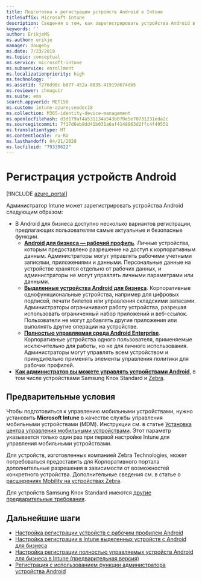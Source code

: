 ```yaml
---
title: Подготовка к регистрации устройств Android в Intune
titleSuffix: Microsoft Intune
description: Сведения о том, как зарегистрировать устройства Android в Intune.
keywords: ''
author: ErikjeMS
ms.author: erikje
manager: dougeby
ms.date: 7/23/2019
ms.topic: conceptual
ms.service: microsoft-intune
ms.subservice: enrollment
ms.localizationpriority: high
ms.technology: ''
ms.assetid: f276d98c-b077-452a-8835-41919d674db5
ms.reviewer: chmaguir
ms.suite: ems
search.appverid: MET150
ms.custom: intune-azure;seodec18
ms.collection: M365-identity-device-management
ms.openlocfilehash: d3d179af4a531134a543b070e5e70731231eda2c
ms.sourcegitcommit: 7f17d6eb9dd41b031a6af4148863d2ffc4f49551
ms.translationtype: HT
ms.contentlocale: ru-RU
ms.lasthandoff: 04/21/2020
ms.locfileid: "79339622"
---
```

# <a name="enroll-android-devices"></a>Регистрация устройств Android

[!INCLUDE [azure_portal](../includes/azure_portal.md)]

Администратор Intune может зарегистрировать устройства Android следующим образом:
- В Android для бизнеса доступно несколько вариантов регистрации, предлагающих пользователям самые актуальные и безопасные функции.
    - [**Android для бизнеса — рабочий профиль**](android-work-profile-enroll.md). Личные устройства, которым предоставлено разрешение на доступ к корпоративным данным. Администраторы могут управлять рабочими учетными записями, приложениями и данными. Персональные данные на устройстве хранятся отдельно от рабочих данных, и администраторы не могут управлять личными параметрами или данными. 
    - [**Выделенные устройства Android для бизнеса**](android-kiosk-enroll.md). Корпоративные однофункциональные устройства, например для цифровых подписей, печати билетов или управления складскими запасами. Администраторы ограничивают работу устройства, разрешая использовать ограниченный набор приложений и веб-ссылок. Пользователи не могут добавлять другие приложения или выполнять другие операции на устройстве.
    - [**Полностью управляемая среда Android Enterprise**](android-fully-managed-enroll.md). Корпоративные устройства одного пользователя, применяемые исключительно для работы, но не для личного использования. Администраторы могут управлять всем устройством и принудительно применять элементы управления политики для рабочих профилей. 
- [**Как администратор вы можете управлять устройствами Android**](android-enroll-device-administrator.md), в том числе устройствами Samsung Knox Standard и [Zebra](../configuration/android-zebra-mx-overview.md). 

## <a name="prerequisites"></a>Предварительные условия

Чтобы подготовиться к управлению мобильными устройствами, нужно установить **Microsoft Intune** в качестве службы управления мобильными устройствами (MDM). Инструкции см. в статье [Установка центра управления мобильными устройствами](../fundamentals/mdm-authority-set.md). Этот параметр указывается только один раз при первой настройке Intune для управления мобильными устройствами.

Для устройств, изготовленных компанией Zebra Technologies, может потребоваться предоставить для Корпоративного портала дополнительные разрешения в зависимости от возможностей конкретного устройства. Дополнительные сведения см. в статье о [расширениях Mobility на устройствах Zebra](../configuration/android-zebra-mx-overview.md).

Для устройств Samsung Knox Standard имеются [другие предварительные требования](android-samsung-knox-mobile-enroll.md).

## <a name="next-steps"></a>Дальнейшие шаги

- [Настройка регистрации устройств с рабочим профилем Android](android-work-profile-enroll.md)
- [Настройка регистрации в Intune выделенных устройств с Android для бизнеса](android-kiosk-enroll.md)
- [Настройка регистрации полностью управляемых устройств Android для бизнеса в Intune (предварительная версия)](android-fully-managed-enroll.md)
- [Регистрация с использованием функции администратора устройства Android](android-enroll-device-administrator.md)

